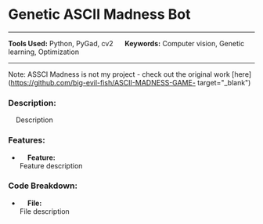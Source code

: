 
# Genetic ASCII Madness Bot

---

**Tools Used:** Python, PyGad, cv2 &nbsp;&nbsp;&nbsp;&nbsp; **Keywords:** Computer vision, Genetic learning, Optimization

---

Note: ASSCI Madness is not my project - check out the original work [here](https://github.com/big-evil-fish/ASCII-MADNESS-GAME- target="_blank")

### Description:
&nbsp;&nbsp;&nbsp;&nbsp;Description


### Features:
- &nbsp;&nbsp;&nbsp;&nbsp;**Feature:**  
Feature description


### Code Breakdown:
- &nbsp;&nbsp;&nbsp;&nbsp;**File:**  
File description
